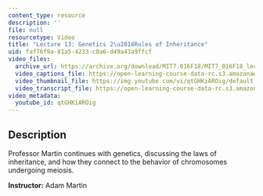 ```yaml
---
content_type: resource
description: ''
file: null
resourcetype: Video
title: "Lecture 13: Genetics 2\u2014Rules of Inheritance"
uid: faf76f9a-81a5-4233-c0a6-d49a43a9ffcf
video_files:
  archive_url: https://archive.org/download/MIT7.016F18/MIT7_016F18_lec13_300k.mp4
  video_captions_file: https://open-learning-course-data-rc.s3.amazonaws.com/7-016-introductory-biology-fall-2018/2c05e0e8427855c58fecc09991adc589_qtGHKiAROig.vtt
  video_thumbnail_file: https://img.youtube.com/vi/qtGHKiAROig/default.jpg
  video_transcript_file: https://open-learning-course-data-rc.s3.amazonaws.com/7-016-introductory-biology-fall-2018/d0e1bcd38be3f2c108d4f4ceebb0515c_qtGHKiAROig.pdf
video_metadata:
  youtube_id: qtGHKiAROig
---
```


Description
-----------

Professor Martin continues with genetics, discussing the laws of inheritance, and how they connect to the behavior of chromosomes undergoing meiosis.

**Instructor:** Adam Martin